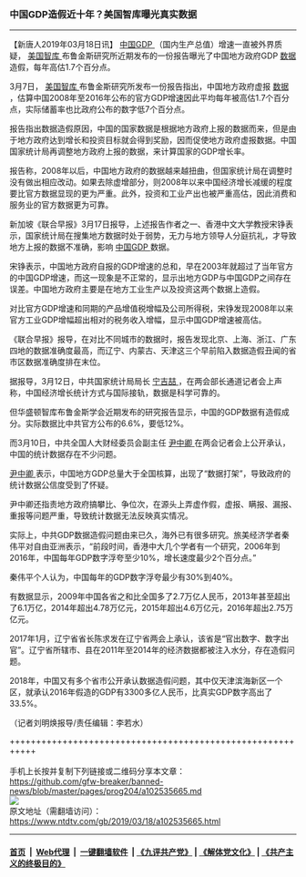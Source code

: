 ### 中国GDP造假近十年？美国智库曝光真实数据
------------------------

<div class="post_content" itemprop="articleBody">
 <p>
  【新唐人2019年03月18日讯】
  <a href="https://www.ntdtv.com/gb/中国gdp.htm">
   中国GDP
  </a>
  （国内生产总值）增速一直被外界质疑，
  <a href="https://www.ntdtv.com/gb/美国智库.htm">
   美国智库
  </a>
  布鲁金斯研究所近期发布的一份报告曝光了中国地方政府GDP
  <a href="https://www.ntdtv.com/gb/数据.htm">
   数据
  </a>
  造假，每年高估1.7个百分点。
 </p>
 <p>
  3月7日，
  <a href="https://www.ntdtv.com/gb/美国智库.htm">
   美国智库
  </a>
  布鲁金斯研究所发布一份报告指出，中国地方政府虚报
  <a href="https://www.ntdtv.com/gb/数据.htm">
   数据
  </a>
  ，估算中国2008年至2016年公布的官方GDP增速因此平均每年被高估1.7个百分点，实际储蓄率也比政府公布的数字低7个百分点。
 </p>
 <p>
  报告指出数据造假原因，中国的国家数据是根据地方政府上报的数据而来，但是由于地方政府达到增长和投资目标就会得到奖励，因而促使地方政府虚报数据。中国国家统计局再调整地方政府上报的数据，来计算国家的GDP增长率。
 </p>
 <p>
  报告称，2008年以后，中国地方政府的数据越来越扭曲，但国家统计局在调整时没有做出相应改动。如果去除虚增部分，则2008年以来中国经济增长减缓的程度要比官方数据显现的更为严重。此外，投资和工业产出也被严重高估，因此消费和服务业的官方数据更为可靠。
 </p>
 <p>
  新加坡《联合早报》3月17日报导，上述报告作者之一、香港中文大学教授宋铮表示，国家统计局在搜集地方数据时处于弱势，无力与地方领导人分庭抗礼，才导致地方上报的数据不准确，影响
  <a href="https://www.ntdtv.com/gb/中国gdp.htm">
   中国GDP
  </a>
  数据。
 </p>
 <p>
  宋铮表示，中国地方政府自报的GDP增速的总和，早在2003年就超过了当年官方的中国GDP增速，而这一现象是不正常的，显示出地方GDP与中国GDP之间存在误差。中国地方政府主要是在地方工业生产以及投资这两个数据上造假。
 </p>
 <p>
  对比官方GDP增速和同期的产品增值税增幅及公司所得税，宋铮发现2008年以来官方工业GDP增幅超出相对的税务收入增幅，显示中国GDP增速被高估。
 </p>
 <p>
  《联合早报》报导，在对比不同城市的数据时，报告发现北京、上海、浙江、广东四地的数据准确度最高，而辽宁、内蒙古、天津这三个早前陷入数据造假丑闻的省市区数据准确度排在末位。
 </p>
 <p>
  据报导，3月12日，中共国家统计局局长
  <a href="https://www.ntdtv.com/gb/宁吉喆.htm">
   宁吉喆
  </a>
  ，在两会部长通道记者会上声称，中国经济增长统计方式与国际接轨，数据是科学可靠的。
 </p>
 <p>
  但华盛顿智库布鲁金斯学会近期发布的研究报告显示，中国的GDP数据有造假成分。实际数据比中共官方公布的6.6%，要低12%。
 </p>
 <p>
  而3月10日，中共全国人大财经委员会副主任
  <a href="https://www.ntdtv.com/gb/尹中卿.htm">
   尹中卿
  </a>
  在两会记者会上公开承认，中国的统计数据存在不少问题。
 </p>
 <p>
  <a href="https://www.ntdtv.com/gb/尹中卿.htm">
   尹中卿
  </a>
  表示，中国地方GDP总量大于全国核算，出现了“数据打架”，导致政府的统计数据公信度受到了怀疑。
 </p>
 <p>
  尹中卿还指责地方政府搞攀比、争位次，在源头上弄虚作假，虚报、瞒报、漏报、重报等问题严重，导致统计数据无法反映真实情况。
 </p>
 <p>
  实际上，中共GDP数据造假问题由来已久，海外已有很多研究。旅美经济学者秦伟平对自由亚洲表示，“前段时间，香港中大几个学者有一个研究，2006年到2016年，中国每年GDP数字浮夸至少10%，增长速度最少2个百分点。”
 </p>
 <p>
  秦伟平个人认为，中国每年的GDP数字浮夸最少有30%到40%。
 </p>
 <p>
  有数据显示，2009年中国各省之和比全国多了2.7万亿人民币，2013年甚至超出了6.1万亿，2014年超出4.78万亿元，2015年超出4.6万亿元，2016年超出2.75万亿元。
 </p>
 <p>
  2017年1月，辽宁省省长陈求发在辽宁省两会上承认，该省是“官出数字、数字出官”。辽宁省所辖市、县在2011年至2014年的经济数据都被注入水分，存在造假问题。
 </p>
 <p>
  2018年，中国又有多个省市公开承认数据造假问题，其中仅天津滨海新区一个区，就承认2016年假造的GDP有3300多亿人民币，比真实GDP数字高出了33.5%。
 </p>
 <p>
  （记者刘明焕报导/责任编辑：李若水）
 </p>
 <div class="single_ad">
 </div>
</div>

+++++++++++++++++++++++++++++++++++++++++++++++++++++++++++<br/><br/>
手机上长按并复制下列链接或二维码分享本文章：<br/>
https://github.com/gfw-breaker/banned-news/blob/master/pages/prog204/a102535665.md <br/>
<a href='https://github.com/gfw-breaker/banned-news/blob/master/pages/prog204/a102535665.md'><img src='https://github.com/gfw-breaker/banned-news/blob/master/pages/prog204/a102535665.md.png'/></a> <br/>
原文地址（需翻墙访问）：https://www.ntdtv.com/gb/2019/03/18/a102535665.html


------------------------
#### [首页](https://github.com/gfw-breaker/banned-news/blob/master/README.md) &nbsp;|&nbsp; [Web代理](https://github.com/labour-camp/helloworld) &nbsp;|&nbsp; [一键翻墙软件](https://github.com/gfw-breaker/nogfw/blob/master/README.md) &nbsp;| [《九评共产党》](https://github.com/gfw-breaker/9ping.md/blob/master/README.md#九评之一评共产党是什么) | [《解体党文化》](https://github.com/gfw-breaker/jtdwh.md/blob/master/README.md) | [《共产主义的终极目的》](https://github.com/gfw-breaker/gczydzjmd.md/blob/master/README.md)

